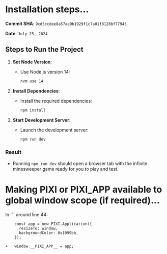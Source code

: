 # Installation steps...

**Commit SHA**: `9cd5ccdee8a57ae9b1929f1c7a01f8128bf77945`

**Date**: `July 25, 2024`

## Steps to Run the Project

1. **Set Node Version**:
   - Use Node.js version 14:
     ```bash
     nvm use 14
     ```

2. **Install Dependencies**:
   - Install the required dependencies:
     ```bash
     npm install
     ```

3. **Start Development Server**:
   - Launch the development server:
     ```bash
     npm run dev
     ```

### Result
- Running `npm run dev` should open a browser tab with the infinite minesweeper game ready for you to play and test.

# Making PIXI or __PIXI_APP__ available to global window scope (if required)...

In ``` around line 44:

```
	const app = new PIXI.Application({
	  resizeTo: window,
	  backgroundColor: 0x1099bb,
	});

+	window.__PIXI_APP__ = app;
```
